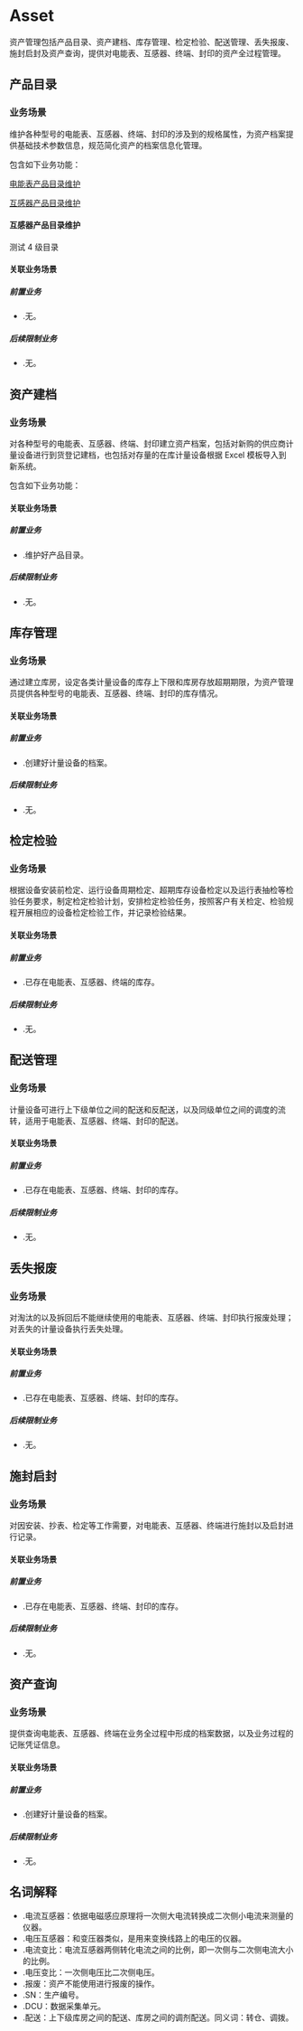 # Asset

资产管理包括产品目录、资产建档、库存管理、检定检验、配送管理、丢失报废、施封启封及资产查询，提供对电能表、互感器、终端、封印的资产全过程管理。

## 产品目录

### 业务场景

维护各种型号的电能表、互感器、终端、封印的涉及到的规格属性，为资产档案提供基础技术参数信息，规范简化资产的档案信息化管理。

包含如下业务功能：

[电能表产品目录维护](operate/meterdir.docx#cccccccc)

[互感器产品目录维护](operate/itdir.doc#xxx)

#### 互感器产品目录维护

测试 4 级目录

#### 关联业务场景

##### 前置业务

- .无。

##### 后续限制业务

- .无。

## 资产建档

### 业务场景

对各种型号的电能表、互感器、终端、封印建立资产档案，包括对新购的供应商计量设备进行到货登记建档，也包括对存量的在库计量设备根据 Excel 模板导入到新系统。

包含如下业务功能：

#### 关联业务场景

##### 前置业务

- .维护好产品目录。

##### 后续限制业务

- .无。

## 库存管理

### 业务场景

通过建立库房，设定各类计量设备的库存上下限和库房存放超期期限，为资产管理员提供各种型号的电能表、互感器、终端、封印的库存情况。

#### 关联业务场景

##### 前置业务

- .创建好计量设备的档案。

##### 后续限制业务

- .无。

## 检定检验

### 业务场景

根据设备安装前检定、运行设备周期检定、超期库存设备检定以及运行表抽检等检验任务要求，制定检定检验计划，安排检定检验任务，按照客户有关检定、检验规程开展相应的设备检定检验工作，并记录检验结果。

#### 关联业务场景

##### 前置业务

- .已存在电能表、互感器、终端的库存。

##### 后续限制业务

- .无。

## 配送管理

### 业务场景

计量设备可进行上下级单位之间的配送和反配送，以及同级单位之间的调度的流转，适用于电能表、互感器、终端、封印的配送。

#### 关联业务场景

##### 前置业务

- .已存在电能表、互感器、终端、封印的库存。

##### 后续限制业务

- .无。

## 丢失报废

### 业务场景

对淘汰的以及拆回后不能继续使用的电能表、互感器、终端、封印执行报废处理；对丢失的计量设备执行丢失处理。

#### 关联业务场景

##### 前置业务

- .已存在电能表、互感器、终端、封印的库存。

##### 后续限制业务

- .无。

## 施封启封

### 业务场景

对因安装、抄表、检定等工作需要，对电能表、互感器、终端进行施封以及启封进行记录。

#### 关联业务场景

##### 前置业务

- .已存在电能表、互感器、终端、封印的库存。

##### 后续限制业务

- .无。

## 资产查询

### 业务场景

提供查询电能表、互感器、终端在业务全过程中形成的档案数据，以及业务过程的记账凭证信息。

#### 关联业务场景

##### 前置业务

- .创建好计量设备的档案。

##### 后续限制业务

- .无。

## 名词解释

- .电流互感器：依据电磁感应原理将一次侧大电流转换成二次侧小电流来测量的仪器。
- .电压互感器：和变压器类似，是用来变换线路上的电压的仪器。
- .电流变比：电流互感器两侧转化电流之间的比例，即一次侧与二次侧电流大小的比例。
- .电压变比：一次侧电压比二次侧电压。
- .报废：资产不能使用进行报废的操作。
- .SN：生产编号。
- .DCU：数据采集单元。
- .配送：上下级库房之间的配送、库房之间的调剂配送。同义词：转仓、调拨。

